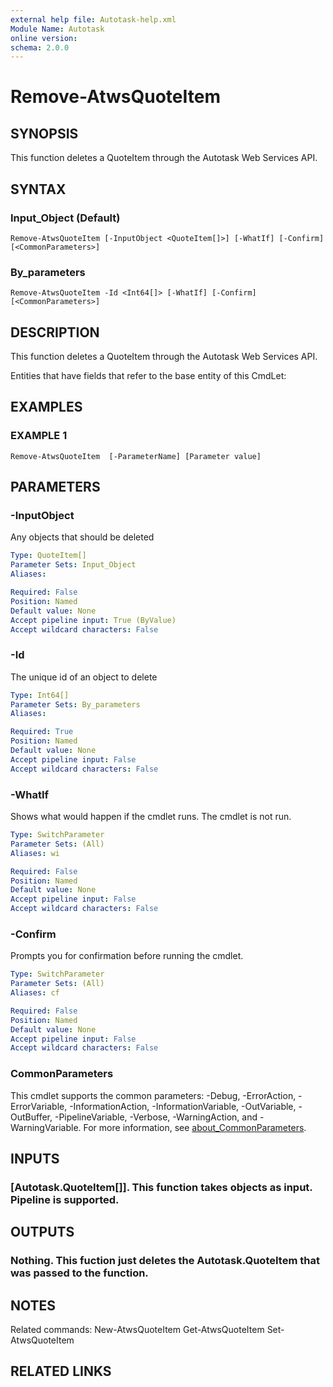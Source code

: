 ```yaml
---
external help file: Autotask-help.xml
Module Name: Autotask
online version:
schema: 2.0.0
---
```


# Remove-AtwsQuoteItem

## SYNOPSIS
This function deletes a QuoteItem through the Autotask Web Services API.

## SYNTAX

### Input_Object (Default)
```
Remove-AtwsQuoteItem [-InputObject <QuoteItem[]>] [-WhatIf] [-Confirm] [<CommonParameters>]
```

### By_parameters
```
Remove-AtwsQuoteItem -Id <Int64[]> [-WhatIf] [-Confirm] [<CommonParameters>]
```

## DESCRIPTION
This function deletes a QuoteItem through the Autotask Web Services API.

Entities that have fields that refer to the base entity of this CmdLet:

## EXAMPLES

### EXAMPLE 1
```
Remove-AtwsQuoteItem  [-ParameterName] [Parameter value]
```

## PARAMETERS

### -InputObject
Any objects that should be deleted

```yaml
Type: QuoteItem[]
Parameter Sets: Input_Object
Aliases:

Required: False
Position: Named
Default value: None
Accept pipeline input: True (ByValue)
Accept wildcard characters: False
```

### -Id
The unique id of an object to delete

```yaml
Type: Int64[]
Parameter Sets: By_parameters
Aliases:

Required: True
Position: Named
Default value: None
Accept pipeline input: False
Accept wildcard characters: False
```

### -WhatIf
Shows what would happen if the cmdlet runs.
The cmdlet is not run.

```yaml
Type: SwitchParameter
Parameter Sets: (All)
Aliases: wi

Required: False
Position: Named
Default value: None
Accept pipeline input: False
Accept wildcard characters: False
```

### -Confirm
Prompts you for confirmation before running the cmdlet.

```yaml
Type: SwitchParameter
Parameter Sets: (All)
Aliases: cf

Required: False
Position: Named
Default value: None
Accept pipeline input: False
Accept wildcard characters: False
```

### CommonParameters
This cmdlet supports the common parameters: -Debug, -ErrorAction, -ErrorVariable, -InformationAction, -InformationVariable, -OutVariable, -OutBuffer, -PipelineVariable, -Verbose, -WarningAction, and -WarningVariable. For more information, see [about_CommonParameters](http://go.microsoft.com/fwlink/?LinkID=113216).

## INPUTS

### [Autotask.QuoteItem[]]. This function takes objects as input. Pipeline is supported.
## OUTPUTS

### Nothing. This fuction just deletes the Autotask.QuoteItem that was passed to the function.
## NOTES
Related commands:
New-AtwsQuoteItem
 Get-AtwsQuoteItem
 Set-AtwsQuoteItem

## RELATED LINKS
